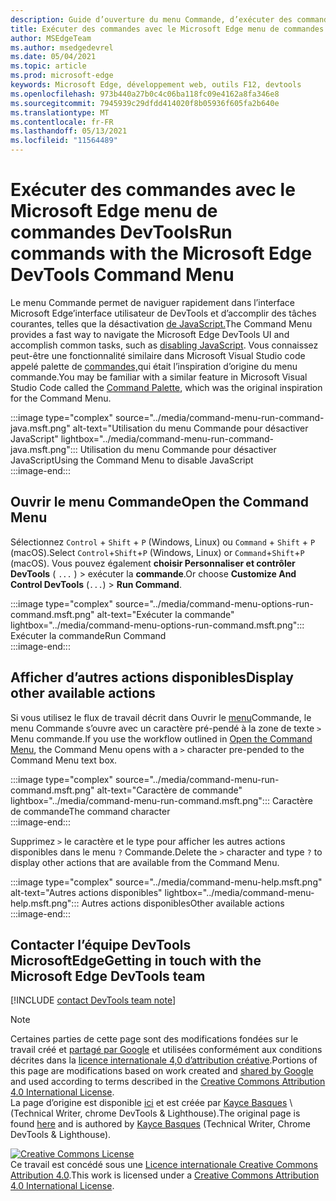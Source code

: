 ```yaml
---
description: Guide d’ouverture du menu Commande, d’exécuter des commandes, de passer en revue d’autres actions, etc.
title: Exécuter des commandes avec le Microsoft Edge menu de commandes DevTools
author: MSEdgeTeam
ms.author: msedgedevrel
ms.date: 05/04/2021
ms.topic: article
ms.prod: microsoft-edge
keywords: Microsoft Edge, développement web, outils F12, devtools
ms.openlocfilehash: 973b440a27b0c4c06ba118fc09e4162a8fa346e8
ms.sourcegitcommit: 7945939c29dfdd414020f8b05936f605fa2b640e
ms.translationtype: MT
ms.contentlocale: fr-FR
ms.lasthandoff: 05/13/2021
ms.locfileid: "11564489"
---
```

<!-- Copyright Kayce Basques 

   Licensed under the Apache License, Version 2.0 (the "License");
   you may not use this file except in compliance with the License.
   You may obtain a copy of the License at

       https://www.apache.org/licenses/LICENSE-2.0

   Unless required by applicable law or agreed to in writing, software
   distributed under the License is distributed on an "AS IS" BASIS,
   WITHOUT WARRANTIES OR CONDITIONS OF ANY KIND, either express or implied.
   See the License for the specific language governing permissions and
   limitations under the License.  -->  
# <a name="run-commands-with-the-microsoft-edge-devtools-command-menu"></a><span data-ttu-id="c65ff-104">Exécuter des commandes avec le Microsoft Edge menu de commandes DevTools</span><span class="sxs-lookup"><span data-stu-id="c65ff-104">Run commands with the Microsoft Edge DevTools Command Menu</span></span>  

<span data-ttu-id="c65ff-105">Le menu Commande permet de naviguer rapidement dans l’interface Microsoft Edge’interface utilisateur de DevTools et d’accomplir des tâches courantes, telles que la désactivation [de JavaScript.][JavascriptDisable]</span><span class="sxs-lookup"><span data-stu-id="c65ff-105">The Command Menu provides a fast way to navigate the Microsoft Edge DevTools UI and accomplish common tasks, such as [disabling JavaScript][JavascriptDisable].</span></span>  <span data-ttu-id="c65ff-106">Vous connaissez peut-être une fonctionnalité similaire dans Microsoft Visual Studio code appelé palette de [commandes,][VisualStudioCodeUICommandPalette]qui était l’inspiration d’origine du menu commande.</span><span class="sxs-lookup"><span data-stu-id="c65ff-106">You may be familiar with a similar feature in Microsoft Visual Studio Code called the [Command Palette][VisualStudioCodeUICommandPalette], which was the original inspiration for the Command Menu.</span></span>  

:::image type="complex" source="../media/command-menu-run-command-java.msft.png" alt-text="Utilisation du menu Commande pour désactiver JavaScript" lightbox="../media/command-menu-run-command-java.msft.png":::
   <span data-ttu-id="c65ff-108">Utilisation du menu Commande pour désactiver JavaScript</span><span class="sxs-lookup"><span data-stu-id="c65ff-108">Using the Command Menu to disable JavaScript</span></span>  
:::image-end:::  

## <a name="open-the-command-menu"></a><span data-ttu-id="c65ff-109">Ouvrir le menu Commande</span><span class="sxs-lookup"><span data-stu-id="c65ff-109">Open the Command Menu</span></span>  

<span data-ttu-id="c65ff-110">Sélectionnez `Control` + `Shift` + `P` \(Windows, Linux\) ou `Command` + `Shift` + `P` \(macOS\).</span><span class="sxs-lookup"><span data-stu-id="c65ff-110">Select `Control`+`Shift`+`P` \(Windows, Linux\) or `Command`+`Shift`+`P` \(macOS\).</span></span> <span data-ttu-id="c65ff-111">Vous pouvez également **choisir Personnaliser et contrôler DevTools** \( `...` \) > exécuter la **commande**.</span><span class="sxs-lookup"><span data-stu-id="c65ff-111">Or choose **Customize And Control DevTools** \(`...`\) > **Run Command**.</span></span>  

:::image type="complex" source="../media/command-menu-options-run-command.msft.png" alt-text="Exécuter la commande" lightbox="../media/command-menu-options-run-command.msft.png":::
   <span data-ttu-id="c65ff-113">Exécuter la commande</span><span class="sxs-lookup"><span data-stu-id="c65ff-113">Run Command</span></span>  
:::image-end:::  

## <a name="display-other-available-actions"></a><span data-ttu-id="c65ff-114">Afficher d’autres actions disponibles</span><span class="sxs-lookup"><span data-stu-id="c65ff-114">Display other available actions</span></span>  

<span data-ttu-id="c65ff-115">Si vous utilisez le flux de travail décrit dans Ouvrir le [menu](#open-the-command-menu)Commande, le menu Commande s’ouvre avec un caractère pré-pendé à la zone de texte `>` Menu commande.</span><span class="sxs-lookup"><span data-stu-id="c65ff-115">If you use the workflow outlined in [Open the Command Menu](#open-the-command-menu), the Command Menu opens with a `>` character pre-pended to the Command Menu text box.</span></span>  

:::image type="complex" source="../media/command-menu-run-command.msft.png" alt-text="Caractère de commande" lightbox="../media/command-menu-run-command.msft.png":::
   <span data-ttu-id="c65ff-117">Caractère de commande</span><span class="sxs-lookup"><span data-stu-id="c65ff-117">The command character</span></span>  
:::image-end:::  

<span data-ttu-id="c65ff-118">Supprimez `>` le caractère et le type pour afficher les autres actions disponibles dans le menu `?` Commande.</span><span class="sxs-lookup"><span data-stu-id="c65ff-118">Delete the `>` character and type `?` to display other actions that are available from the Command Menu.</span></span>  

:::image type="complex" source="../media/command-menu-help.msft.png" alt-text="Autres actions disponibles" lightbox="../media/command-menu-help.msft.png":::
   <span data-ttu-id="c65ff-120">Autres actions disponibles</span><span class="sxs-lookup"><span data-stu-id="c65ff-120">Other available actions</span></span>  
:::image-end:::  

## <a name="getting-in-touch-with-the-microsoft-edge-devtools-team"></a><span data-ttu-id="c65ff-121">Contacter l’équipe DevTools MicrosoftEdge</span><span class="sxs-lookup"><span data-stu-id="c65ff-121">Getting in touch with the Microsoft Edge DevTools team</span></span>  

[!INCLUDE [contact DevTools team note](../includes/contact-devtools-team-note.md)]  

<!-- links -->  

[JavascriptDisable]: ../javascript/disable.md "Désactiver JavaScript avec Microsoft Edge devTools | Documents Microsoft"  

[VisualStudioCodeUICommandPalette]: https://code.visualstudio.com/docs/getstarted/userinterface#_command-palette "Palette de commandes : Visual Studio Code’interface utilisateur"  

> [!NOTE]
> <span data-ttu-id="c65ff-124">Certaines parties de cette page sont des modifications fondées sur le travail créé et [partagé par Google][GoogleSitePolicies] et utilisées conformément aux conditions décrites dans la [licence internationale 4,0 d’attribution créative][CCA4IL].</span><span class="sxs-lookup"><span data-stu-id="c65ff-124">Portions of this page are modifications based on work created and [shared by Google][GoogleSitePolicies] and used according to terms described in the [Creative Commons Attribution 4.0 International License][CCA4IL].</span></span>  
> <span data-ttu-id="c65ff-125">La page d’origine est disponible [ici](https://developers.google.com/web/tools/chrome-devtools/command-menu/index) et est créée par [Kayce Basques][KayceBasques] \ (Technical Writer, chrome DevTools \& Lighthouse\).</span><span class="sxs-lookup"><span data-stu-id="c65ff-125">The original page is found [here](https://developers.google.com/web/tools/chrome-devtools/command-menu/index) and is authored by [Kayce Basques][KayceBasques] \(Technical Writer, Chrome DevTools \& Lighthouse\).</span></span>  

[![Creative Commons License][CCby4Image]][CCA4IL]  
<span data-ttu-id="c65ff-127">Ce travail est concédé sous une [Licence internationale Creative Commons Attribution 4.0][CCA4IL].</span><span class="sxs-lookup"><span data-stu-id="c65ff-127">This work is licensed under a [Creative Commons Attribution 4.0 International License][CCA4IL].</span></span>  

[CCA4IL]: https://creativecommons.org/licenses/by/4.0  
[CCby4Image]: https://i.creativecommons.org/l/by/4.0/88x31.png  
[GoogleSitePolicies]: https://developers.google.com/terms/site-policies  
[KayceBasques]: https://developers.google.com/web/resources/contributors#kayce-basques  
